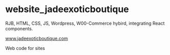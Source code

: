 # website_jadeexoticboutique

RJB, HTML, CSS, JS, Wordpress, W00-Commerce hybird, integrating React components.

www.jadeexoticboutique.com

Web code for sites
